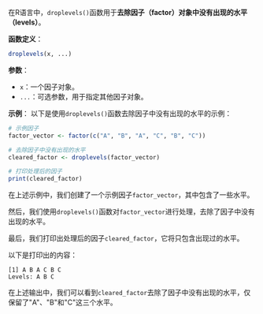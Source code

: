 在R语言中，`droplevels()`函数用于**去除因子（factor）对象中没有出现的水平（levels）**。

**函数定义**：
```R
droplevels(x, ...)
```

**参数**：
- `x`：一个因子对象。
- `...`：可选参数，用于指定其他因子对象。

**示例**：
以下是使用`droplevels()`函数去除因子中没有出现的水平的示例：

```R
# 示例因子
factor_vector <- factor(c("A", "B", "A", "C", "B", "C"))

# 去除因子中没有出现的水平
cleared_factor <- droplevels(factor_vector)

# 打印处理后的因子
print(cleared_factor)
```

在上述示例中，我们创建了一个示例因子`factor_vector`，其中包含了一些水平。

然后，我们使用`droplevels()`函数对`factor_vector`进行处理，去除了因子中没有出现的水平。

最后，我们打印出处理后的因子`cleared_factor`，它将只包含出现过的水平。

以下是打印出的内容：

```
[1] A B A C B C
Levels: A B C
```

在上述输出中，我们可以看到`cleared_factor`去除了因子中没有出现的水平，仅保留了"A"、"B"和"C"这三个水平。
